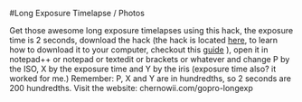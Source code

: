 #Long Exposure Timelapse / Photos

Get those awesome long exposure timelapses using this hack, the exposure time is 2 seconds, download the hack (the hack is located [here](https://github.com/KonradIT/autoexechack/blob/GoPro/LongExpTimeLapse/autoexec.ash), to learn how to download it to your computer, checkout this [guide](https://gist.github.com/KonradIT/ce55b04ab4ad10592ebf/#file-autoexechack-md) ), open it in notepad++ or notepad or textedit or brackets or whatever and change P by the ISO, X by the exposure time and Y by the iris (exposure time also? it worked for me.)
Remember: P, X and Y are in hundredths, so 2 seconds are 200 hundredths.
Visit the website: chernowii.com/gopro-longexp

